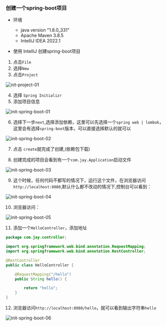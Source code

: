 ### 创建一个spring-boot项目

* 环境
  * java version "1.8.0_331"
  * Apache Maven 3.8.5
  * IntelliJ IDEA 2022.1

* 使用 IntelliJ 创建spring-boot项目

1. 点击`File`
2. 选择`New`
3. 点击`Project`

![nit-project-01](https://qiniu.lglg.xyz/images/lglg/posts/202206/17/init-project-01.png)

4. 选择 `Spring Initializr`
5. 添加项目信息

![init-spring-boot-01](https://qiniu.lglg.xyz/images/lglg/posts/202206/17/init-spring-boot-01.png)

6. 选择下一步`next`,选择添加依赖，这里可以先选择一个`spring web | lombok`，这里会有选择`spring-boot`版本，可以直接选择默认的就可以

![init-spring-boot-02](https://qiniu.lglg.xyz/images/lglg/posts/202206/17/init-spring-boot-02.png)

7. 点击 `create`就完成了创建,(依赖包下载)

8. 创建完成的项目会看到有一个`com.jay.Application`启动文件

![init-spring-boot-03](https://qiniu.lglg.xyz/images/lglg/posts/202206/17/init-spring-boot-03.png)

9. 这个时候，任何代码不都写的情况下，运行这个文件，在浏览器访问`http://localhost:8080`,默认什么都不改动的情况下,控制台可以看到：

![init-spring-boot-04](https://qiniu.lglg.xyz/images/lglg/posts/202206/17/init-spring-boot-04.png)

10. 浏览器访问：

![init-spring-boot-05](https://qiniu.lglg.xyz/images/lglg/posts/202206/17/init-spring-boot-05.png)

11. 添加一个`HelloController`，添加地址

```java
package com.jay.controller;

import org.springframework.web.bind.annotation.RequestMapping;
import org.springframework.web.bind.annotation.RestController;

@RestController
public class HelloController {

    @RequestMapping("/hello")
    public String hello() {

        return "hello";
    }
}
```

12. 浏览器访问`http://localhost:8080/hello`，就可以看到输出字符串`hello`

![init-spring-boot-06](https://qiniu.lglg.xyz/images/lglg/posts/202206/17/init-spring-boot-06.png)
